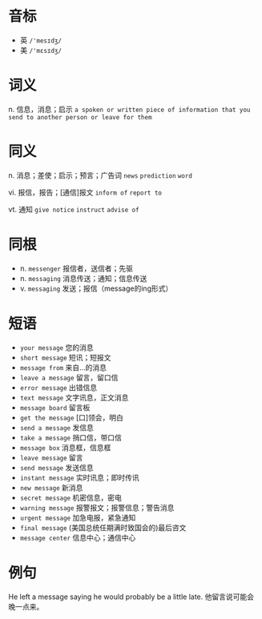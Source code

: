 # 音标

- 英 `/'mesɪdʒ/`
- 美 `/'mɛsɪdʒ/`

# 词义

n. 信息，消息；启示
`a spoken or written piece of information that you send to another person or leave for them`

# 同义

n. 消息；差使；启示；预言；广告词
`news` `prediction` `word`

vi. 报信，报告；[通信]报文
`inform of` `report to`

vt. 通知
`give notice` `instruct` `advise of`

# 同根

- n. `messenger` 报信者，送信者；先驱
- n. `messaging` 消息传送；通知；信息传送
- v. `messaging` 发送；报信（message的ing形式）

# 短语

- `your message` 您的消息
- `short message` 短讯；短报文
- `message from` 来自…的消息
- `leave a message` 留言，留口信
- `error message` 出错信息
- `text message` 文字讯息，正文消息
- `message board` 留言板
- `get the message` [口]领会，明白
- `send a message` 发信息
- `take a message` 捎口信，带口信
- `message box` 消息框，信息框
- `leave message` 留言
- `send message` 发送信息
- `instant message` 实时讯息；即时传讯
- `new message` 新消息
- `secret message` 机密信息，密电
- `warning message` 报警报文；报警信息；警告消息
- `urgent message` 加急电报，紧急通知
- `final message` (美国总统任期满时致国会的)最后咨文
- `message center` 信息中心；通信中心

# 例句

He left a message saying he would probably be a little late.
他留言说可能会晚一点来。



